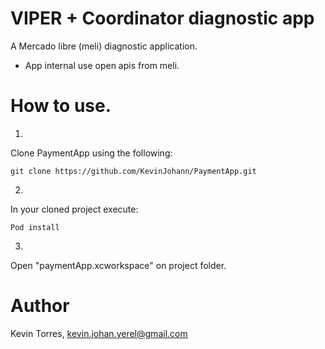 # VIPER + Coordinator diagnostic app

A Mercado libre (meli) diagnostic application.

- App internal use open apis from meli.

# How to use.

1.
Clone PaymentApp using the following:
```
git clone https://github.com/KevinJohann/PaymentApp.git
```

2.
In your cloned project execute:
```
Pod install
```

3.
Open "paymentApp.xcworkspace" on project folder.

# Author

Kevin Torres, kevin.johan.yerel@gmail.com
